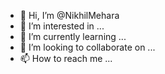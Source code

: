 - 👋 Hi, I’m @NikhilMehara
- 👀 I’m interested in ...
- 🌱 I’m currently learning ...
- 💞️ I’m looking to collaborate on ...
- 📫 How to reach me ...

<!---
NikhilMehara/NikhilMehara is a ✨ special ✨ repository because its `README.md` (this file) appears on your GitHub profile.
You can click the Preview link to take a look at your changes.
--->
